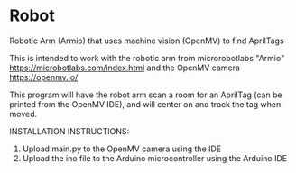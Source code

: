 # Robot
Robotic Arm (Armio) that uses machine vision (OpenMV) to find AprilTags

This is intended to work with the robotic arm from microrobotlabs "Armio" https://microbotlabs.com/index.html
and the OpenMV camera https://openmv.io/

This program will have the robot arm scan a room for an AprilTag (can be printed from the OpenMV IDE), and will
center on and track the tag when moved.

INSTALLATION INSTRUCTIONS:

1. Upload main.py to the OpenMV camera using the IDE
2. Upload the ino file to the Arduino microcontroller using the Arduino IDE
